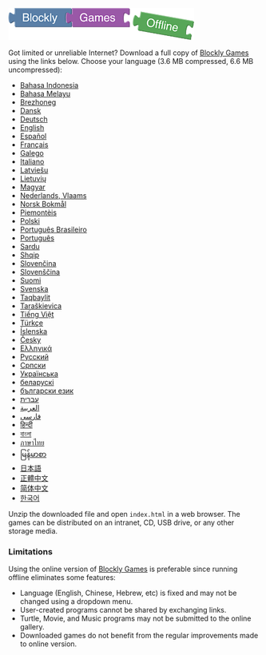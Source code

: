 ![Blockly Games Offline](title-offline.png)

Got limited or unreliable Internet?  Download a full copy of
[Blockly Games](https://blockly-games.appspot.com/) using the links below.
Choose your language (3.6 MB compressed, 6.6 MB uncompressed):

* [Bahasa Indonesia](https://github.com/google/blockly-games/raw/offline/generated/blockly-games-id.zip)
* [Bahasa Melayu](https://github.com/google/blockly-games/raw/offline/generated/blockly-games-ms.zip)
* [Brezhoneg](https://github.com/google/blockly-games/raw/offline/generated/blockly-games-br.zip)
* [Dansk](https://github.com/google/blockly-games/raw/offline/generated/blockly-games-da.zip)
* [Deutsch](https://github.com/google/blockly-games/raw/offline/generated/blockly-games-de.zip)
* [English](https://github.com/google/blockly-games/raw/offline/generated/blockly-games-en.zip)
* [Español](https://github.com/google/blockly-games/raw/offline/generated/blockly-games-es.zip)
* [Français](https://github.com/google/blockly-games/raw/offline/generated/blockly-games-fr.zip)
* [Galego](https://github.com/google/blockly-games/raw/offline/generated/blockly-games-gl.zip)
* [Italiano](https://github.com/google/blockly-games/raw/offline/generated/blockly-games-it.zip)
* [Latviešu](https://github.com/google/blockly-games/raw/offline/generated/blockly-games-lv.zip)
* [Lietuvių](https://github.com/google/blockly-games/raw/offline/generated/blockly-games-lt.zip)
* [Magyar](https://github.com/google/blockly-games/raw/offline/generated/blockly-games-hu.zip)
* [Nederlands, Vlaams](https://github.com/google/blockly-games/raw/offline/generated/blockly-games-nl.zip)
* [Norsk Bokmål](https://github.com/google/blockly-games/raw/offline/generated/blockly-games-nb.zip)
* [Piemontèis](https://github.com/google/blockly-games/raw/offline/generated/blockly-games-pms.zip)
* [Polski](https://github.com/google/blockly-games/raw/offline/generated/blockly-games-pl.zip)
* [Português Brasileiro](https://github.com/google/blockly-games/raw/offline/generated/blockly-games-pt-br.zip)
* [Português](https://github.com/google/blockly-games/raw/offline/generated/blockly-games-pt.zip)
* [Sardu](https://github.com/google/blockly-games/raw/offline/generated/blockly-games-sc.zip)
* [Shqip](https://github.com/google/blockly-games/raw/offline/generated/blockly-games-sq.zip)
* [Slovenčina](https://github.com/google/blockly-games/raw/offline/generated/blockly-games-sk.zip)
* [Slovenščina](https://github.com/google/blockly-games/raw/offline/generated/blockly-games-sl.zip)
* [Suomi](https://github.com/google/blockly-games/raw/offline/generated/blockly-games-fi.zip)
* [Svenska](https://github.com/google/blockly-games/raw/offline/generated/blockly-games-sv.zip)
* [Taqbaylit](https://github.com/google/blockly-games/raw/offline/generated/blockly-games-kab.zip)
* [Taraškievica](https://github.com/google/blockly-games/raw/offline/generated/blockly-games-be-tarask.zip)
* [Tiếng Việt](https://github.com/google/blockly-games/raw/offline/generated/blockly-games-vi.zip)
* [Türkçe](https://github.com/google/blockly-games/raw/offline/generated/blockly-games-tr.zip)
* [Íslenska](https://github.com/google/blockly-games/raw/offline/generated/blockly-games-is.zip)
* [Česky](https://github.com/google/blockly-games/raw/offline/generated/blockly-games-cs.zip)
* [Ελληνικά](https://github.com/google/blockly-games/raw/offline/generated/blockly-games-el.zip)
* [Русский](https://github.com/google/blockly-games/raw/offline/generated/blockly-games-ru.zip)
* [Српски](https://github.com/google/blockly-games/raw/offline/generated/blockly-games-sr.zip)
* [Українська](https://github.com/google/blockly-games/raw/offline/generated/blockly-games-uk.zip)
* [беларускі](https://github.com/google/blockly-games/raw/offline/generated/blockly-games-be.zip)
* [български език](https://github.com/google/blockly-games/raw/offline/generated/blockly-games-bg.zip)
* [עברית](https://github.com/google/blockly-games/raw/offline/generated/blockly-games-he.zip)
* [العربية](https://github.com/google/blockly-games/raw/offline/generated/blockly-games-ar.zip)
* [فارسی](https://github.com/google/blockly-games/raw/offline/generated/blockly-games-fa.zip)
* [हिन्दी](https://github.com/google/blockly-games/raw/offline/generated/blockly-games-hi.zip)
* [বাংলা](https://github.com/google/blockly-games/raw/offline/generated/blockly-games-bn.zip)
* [ภาษาไทย](https://github.com/google/blockly-games/raw/offline/generated/blockly-games-th.zip)
* [မြန်မာစာ](https://github.com/google/blockly-games/raw/offline/generated/blockly-games-my.zip)
* [日本語](https://github.com/google/blockly-games/raw/offline/generated/blockly-games-ja.zip)
* [正體中文](https://github.com/google/blockly-games/raw/offline/generated/blockly-games-zh-hant.zip)
* [简体中文](https://github.com/google/blockly-games/raw/offline/generated/blockly-games-zh-hans.zip)
* [한국어](https://github.com/google/blockly-games/raw/offline/generated/blockly-games-ko.zip)

Unzip the downloaded file and open `index.html` in a web browser.  The games can
be distributed on an intranet, CD, USB drive, or any other storage media.

### Limitations

Using the online version of [Blockly Games](https://blockly-games.appspot.com/)
is preferable since running offline eliminates some features:

* Language (English, Chinese, Hebrew, etc) is fixed and may not be changed using a dropdown menu.
* User-created programs cannot be shared by exchanging links.
* Turtle, Movie, and Music programs may not be submitted to the online gallery.
* Downloaded games do not benefit from the regular improvements made to online version.

